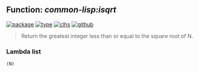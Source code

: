 ## Function: ***common-lisp:isqrt***
[![package](https://img.shields.io/badge/Package-COMMON--LISP-5f9ea0.svg?style=social&colorA=999999)](../) [![type](https://img.shields.io/badge/Type-Function-5f9ea0.svg?style=social&colorA=999999)](../#function) [![clhs](https://img.shields.io/badge/CLHS-ISQRT-5f9ea0.svg?style=social&colorA=999999)](http://www.lispworks.com/documentation/HyperSpec/Body/f_sqrt_.htm) [![github](https://img.shields.io/badge/GitHub-View_the_source-5f9ea0.svg?style=social&colorA=999999&logo=github)](https://github.com/sbcl/sbcl/blob/master/src/code/numbers.lisp/) 

> Return the greatest integer less than or equal to the square root of N.

### Lambda list
```
(N)
```
